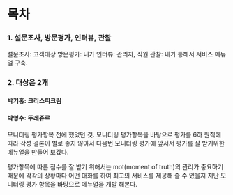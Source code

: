 # 목차

### 1. 설문조사, 방문평가, 인터뷰, 관찰

설문조사: 고객대상
방문평가: 내가
인터뷰: 관리자, 직원
관찰: 내가
통해서 서비스 메뉴얼 구축.

### 2.   대상은 2개

#### 박기홍: 크리스피크림



#### 박영수: 뚜레쥬르

모니터링 평가항목 전에 했었던 것. 
모니터링 평가항목을 바탕으로 평가를 6하 원칙에 따라 작성
결론이 별로 좋지 않아서 다음번 모니터링 평가에 앞서서 평가를 잘 받기위한 메뉴얼을 만들어 보겠다.

 평가항목에 따른 점수를 잘 받기 위해서는 mot(moment of truth)의 관리가 중요하기 때문에 각각의 상황마다
어떤 대화를 하여 최고의 서비스를 제공해 줄 수 있을지 지난 모니터링 평가 항목을 바탕으로 메뉴얼을 개발 해본다.



